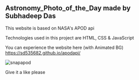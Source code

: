 <h2>Astronomy_Photo_of_the_Day made by Subhadeep Das</h2>

This website is based on NASA's APOD api

Technologies used in this project are HTML, CSS & JavaScript

You can experience the website here (with Animated BG)
https://sd535682.github.io/apodapi/

![snapapod](https://user-images.githubusercontent.com/61840607/158777617-d9b4ebc4-7480-4e17-9392-20cea1ca6431.png)

Give it a like please
